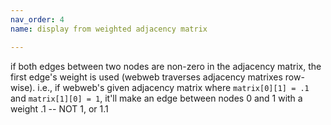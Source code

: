 ```yaml
---
nav_order: 4
name: display from weighted adjacency matrix

---
```


if both edges between two nodes are non-zero in the adjacency matrix, the first edge's weight is used (webweb traverses adjacency matrixes row-wise). i.e., if webweb's given adjacency matrix where ```matrix[0][1] = .1``` and ```matrix[1][0] = 1```, it'll make an edge between nodes 0 and 1 with a weight .1 -- NOT 1, or 1.1
